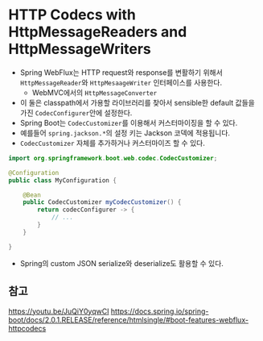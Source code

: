 # HTTP Codecs with HttpMessageReaders and HttpMessageWriters

- Spring WebFlux는 HTTP request와 response를 변활하기 위해서
```HttpMessageReader```와 ```HttpMesaageWriter``` 인터페이스를 사용한다.
    - WebMVC에서의 ```HttpMessageConverter```
- 이 둘은 classpath에서 가용할 라이브러리를 찾아서 sensible한 default 값들을 가진
```CodecConfigurer```안에 설정한다.
- Spring Boot는 ```CodecCustomizer```를 이용해서 커스터마이징을 할 수 있다.
- 예를들어 ```spring.jackson.*```의 설정 키는 Jackson 코덱에 적용됩니다.
- ```CodecCustomizer``` 자체를 추가하거나 커스터마이즈 할 수 있다.
```java
import org.springframework.boot.web.codec.CodecCustomizer;

@Configuration
public class MyConfiguration {

	@Bean
	public CodecCustomizer myCodecCustomizer() {
		return codecConfigurer -> {
			// ...
		}
	}

}
```
- Spring의 custom JSON serialize와 deserialize도 활용할 수 있다.

## 참고
https://youtu.be/JuQiY0yqwCI
https://docs.spring.io/spring-boot/docs/2.0.1.RELEASE/reference/htmlsingle/#boot-features-webflux-httpcodecs